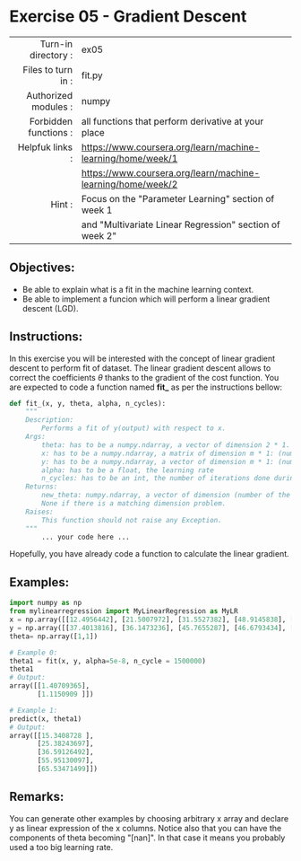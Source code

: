 # Exercise 05 - Gradient Descent

|                         |                     |
| -----------------------:| ------------------  |
|   Turn-in directory :   |  ex05               |
|   Files to turn in :    |  fit.py             |
|   Authorized modules :  |  numpy              |
|   Forbidden functions : |  all functions that perform derivative at your place         |
|   Helpfuk links :       |  https://www.coursera.org/learn/machine-learning/home/week/1 |
|                         | https://www.coursera.org/learn/machine-learning/home/week/2  |
|   Hint :                |  Focus on the "Parameter Learning" section of week 1         |
|                         | and "Multivariate Linear Regression" section of week 2"      |

## Objectives: 
* Be able to explain what is a fit in the machine learning context.
* Be able to implement a funcion which will perform a linear gradient descent (LGD).


## Instructions:
In this exercise you will be interested with the concept of linear gradient descent to perform fit of dataset. The linear gradient descent allows to correct the coefficients $\theta$ thanks to the gradient of the cost function.
You are expected to code a function named __fit\___ as per the instructions bellow:
``` python
def fit_(x, y, theta, alpha, n_cycles):
	"""
	Description:
		Performs a fit of y(output) with respect to x.
	Args:
		theta: has to be a numpy.ndarray, a vector of dimension 2 * 1.
		x: has to be a numpy.ndarray, a matrix of dimension m * 1: (number of training examples, 1).
		y: has to be a numpy.ndarray, a vector of dimension m * 1: (number of training examples, 1).
		alpha: has to be a float, the learning rate
		n_cycles: has to be an int, the number of iterations done during the gradient descent
	Returns:
		new_theta: numpy.ndarray, a vector of dimension (number of the features +1,1).
		None if there is a matching dimension problem.
	Raises:
		This function should not raise any Exception.
	"""
		... your code here ...
```
Hopefully, you have already code a function to calculate the linear gradient.  

## Examples:
```python
import numpy as np
from mylinearregression import MyLinearRegression as MyLR
x = np.array([[12.4956442], [21.5007972], [31.5527382], [48.9145838], [57.5088733]])
y = np.array([[37.4013816], [36.1473236], [45.7655287], [46.6793434], [59.5585554]])
theta= np.array([1,1])

# Example 0:
theta1 = fit(x, y, alpha=5e-8, n_cycle = 1500000)
theta1
# Output:
array([[1.40709365],
       [1.1150909 ]])

# Example 1:
predict(x, theta1)
# Output:
array([[15.3408728 ],
       [25.38243697],
       [36.59126492],
       [55.95130097],
       [65.53471499]])
```

## Remarks:
You can generate other examples by choosing arbitrary x array and declare y as linear expression of the x columns. Notice also that you can have the components of theta becoming "[nan]". In that case it means you probably used a too big learning rate.